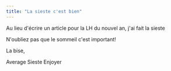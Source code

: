 ```yaml
---
title: "La sieste c'est bien"
---
```


Au lieu d'écrire un article pour la LH du nouvel an, j'ai fait la sieste

N'oubliez pas que le sommeil c'est important!

La bise,

Average Sieste Enjoyer